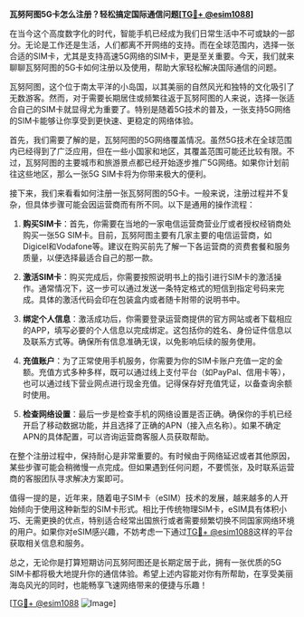 **瓦努阿图5G卡怎么注册？轻松搞定国际通信问题[[TG💪+ @esim1088](https://t.me/s/esim1088)]**

在当今这个高度数字化的时代，智能手机已经成为我们日常生活中不可或缺的一部分。无论是工作还是生活，人们都离不开网络的支持。而在全球范围内，选择一张合适的SIM卡，尤其是支持高速5G网络的SIM卡，更是至关重要。今天，我们就来聊聊瓦努阿图的5G卡如何注册以及使用，帮助大家轻松解决国际通信的问题。

瓦努阿图，这个位于南太平洋的小岛国，以其美丽的自然风光和独特的文化吸引了无数游客。然而，对于需要长期居住或频繁往返于瓦努阿图的人来说，选择一张适合自己的SIM卡就显得尤为重要了。特别是随着5G技术的普及，一张支持5G网络的SIM卡能够让你享受到更快速、更稳定的网络体验。

首先，我们需要了解的是，瓦努阿图的5G网络覆盖情况。虽然5G技术在全球范围内已经得到了广泛应用，但在一些小国家和地区，其覆盖范围可能还比较有限。不过，瓦努阿图的主要城市和旅游景点都已经开始逐步推广5G网络。如果你计划前往这些地区，那么一张5G SIM卡将为你带来极大的便利。

接下来，我们来看看如何注册一张瓦努阿图的5G卡。一般来说，注册过程并不复杂，但具体步骤可能会因运营商而有所不同。以下是通用的操作流程：

1. **购买SIM卡**：首先，你需要在当地的一家电信运营商营业厅或者授权经销商处购买一张5G SIM卡。目前，瓦努阿图主要有几家主要的电信运营商，如Digicel和Vodafone等。建议在购买前先了解一下各运营商的资费套餐和服务质量，以便选择最适合自己的那一款。

2. **激活SIM卡**：购买完成后，你需要按照说明书上的指引进行SIM卡的激活操作。通常情况下，这一步可以通过发送一条特定格式的短信到指定号码来完成。具体的激活代码会印在包装盒内或者随卡附带的说明书中。

3. **绑定个人信息**：激活成功后，你需要登录运营商提供的官方网站或者下载相应的APP，填写必要的个人信息以完成绑定。这包括你的姓名、身份证件信息以及联系方式等。确保所有信息准确无误，以免影响后续的服务使用。

4. **充值账户**：为了正常使用手机服务，你需要为你的SIM卡账户充值一定的金额。充值方式多种多样，既可以通过线上支付平台（如PayPal、信用卡等），也可以通过线下营业网点进行现金充值。记得保存好充值凭证，以备查询余额时使用。

5. **检查网络设置**：最后一步是检查手机的网络设置是否正确。确保你的手机已经开启了移动数据功能，并且选择了正确的APN（接入点名称）。如果不确定APN的具体配置，可以咨询运营商客服人员获取帮助。

在整个注册过程中，保持耐心是非常重要的。有时候由于网络延迟或者其他原因，某些步骤可能会稍微慢一点完成。但如果遇到任何问题，不要慌张，及时联系运营商的客服团队寻求解决方案即可。

值得一提的是，近年来，随着电子SIM卡（eSIM）技术的发展，越来越多的人开始倾向于使用这种新型的SIM卡形式。相比于传统物理SIM卡，eSIM具有体积小巧、无需更换的优点，特别适合经常出国旅行或者需要频繁切换不同国家网络环境的用户。如果你对eSIM感兴趣，不妨考虑一下通过[TG💪+ @esim1088](https://t.me/s/esim1088)这样的平台获取相关信息和服务。

总之，无论你是打算短期访问瓦努阿图还是长期定居于此，拥有一张优质的5G SIM卡都将极大地提升你的通信体验。希望上述内容能对你有所帮助，在享受美丽海岛风光的同时，也能畅享飞速网络带来的便捷与乐趣！

[[TG💪+ @esim1088](https://t.me/s/esim1088) ![Image](https://i.postimg.cc/4NQfJmqS/Snipaste-2025-05-13-00-14-12.png)]